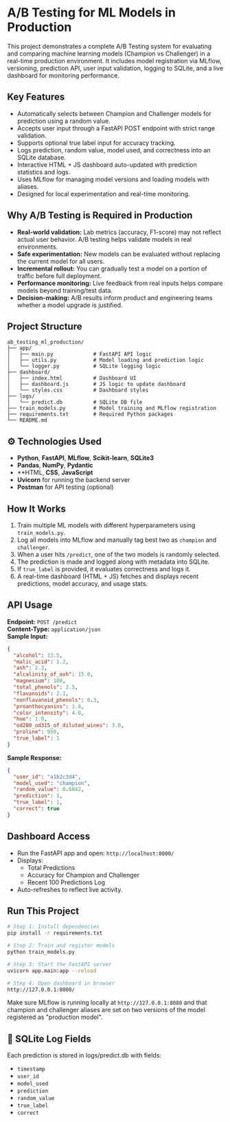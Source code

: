# A/B Testing for ML Models in Production

This project demonstrates a complete A/B Testing system for evaluating and comparing machine learning models (Champion vs Challenger) in a real-time production environment. It includes model registration via MLflow, versioning, prediction API, user input validation, logging to SQLite, and a live dashboard for monitoring performance.

## Key Features

- Automatically selects between Champion and Challenger models for prediction using a random value.
- Accepts user input through a FastAPI POST endpoint with strict range validation.
- Supports optional true label input for accuracy tracking.
- Logs prediction, random value, model used, and correctness into an SQLite database.
- Interactive HTML + JS dashboard auto-updated with prediction statistics and logs.
- Uses MLflow for managing model versions and loading models with aliases.
- Designed for local experimentation and real-time monitoring.

## Why A/B Testing is Required in Production

- **Real-world validation:** Lab metrics (accuracy, F1-score) may not reflect actual user behavior. A/B testing helps validate models in real environments.
- **Safe experimentation:** New models can be evaluated without replacing the current model for all users.
- **Incremental rollout:** You can gradually test a model on a portion of traffic before full deployment.
- **Performance monitoring:** Live feedback from real inputs helps compare models beyond training/test data.
- **Decision-making:** A/B results inform product and engineering teams whether a model upgrade is justified.

## Project Structure

```
ab_testing_ml_production/
├── app/
│   ├── main.py             # FastAPI API logic
│   ├── utils.py            # Model loading and prediction logic
│   └── logger.py           # SQLite logging logic
├── dashboard/
│   ├── index.html          # Dashboard UI
│   ├── dashboard.js        # JS logic to update dashboard
│   └── styles.css          # Dashboard styles
├── logs/
│   └── predict.db          # SQLite DB file
├── train_models.py         # Model training and MLflow registration
├── requirements.txt        # Required Python packages
└── README.md
```

## ⚙ Technologies Used

- **Python**, **FastAPI**, **MLflow**, **Scikit-learn**, **SQLite3**
- **Pandas**, **NumPy**, **Pydantic**
- **HTML, **CSS**, **JavaScript** 
- **Uvicorn** for running the backend server
- **Postman** for API testing (optional)

## How It Works

1. Train multiple ML models with different hyperparameters using `train_models.py`.
2. Log all models into MLflow and manually tag best two as `champion` and `challenger`.
3. When a user hits `/predict`, one of the two models is randomly selected.
4. The prediction is made and logged along with metadata into SQLite.
5. If `true_label` is provided, it evaluates correctness and logs it.
6. A real-time dashboard (HTML + JS) fetches and displays recent predictions, model accuracy, and usage stats.

## API Usage

**Endpoint:** `POST /predict`  
**Content-Type:** `application/json`  
**Sample Input:**

```json
{
  "alcohol": 13.5,
  "malic_acid": 1.2,
  "ash": 2.3,
  "alcalinity_of_ash": 15.0,
  "magnesium": 100,
  "total_phenols": 2.5,
  "flavanoids": 2.1,
  "nonflavanoid_phenols": 0.3,
  "proanthocyanins": 1.4,
  "color_intensity": 4.8,
  "hue": 1.0,
  "od280_od315_of_diluted_wines": 3.0,
  "proline": 950,
  "true_label": 1
}
```

**Sample Response:**

```json
{
  "user_id": "a1b2c3d4",
  "model_used": "champion",
  "random_value": 0.6842,
  "prediction": 1,
  "true_label": 1,
  "correct": true
}
```

## Dashboard Access

- Run the FastAPI app and open: `http://localhost:8000/`
- Displays:
  - Total Predictions
  - Accuracy for Champion and Challenger
  - Recent 100 Predictions Log
- Auto-refreshes to reflect live activity.

## Run This Project

```bash
# Step 1: Install dependencies
pip install -r requirements.txt

# Step 2: Train and register models
python train_models.py

# Step 3: Start the FastAPI server
uvicorn app.main:app --reload

# Step 4: Open dashboard in browser
http://127.0.0.1:8000/
```

Make sure MLflow is running locally at `http://127.0.0.1:8080` and that champion and challenger aliases are set on two versions of the model registered as "production model".

## 📂 SQLite Log Fields

Each prediction is stored in logs/predict.db with fields:

- `timestamp`
- `user_id`
- `model_used`
- `prediction`
- `random_value`
- `true_label`
- `correct`
